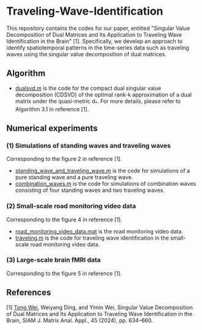 # Traveling-Wave-Identification
This repository contains the codes for our paper, entitled "Singular Value Decomposition of Dual Matrices and Its Application to Traveling Wave Identification in the Brain" [1]. 
Specifically, we develop an approach to identify spatiotemporal patterns in the time-series data such as traveling waves using the singular value decomposition of dual matrices.

## Algorithm
* [dualsvd.m](dualsvd.m) is the code for the compact dual singular value decomposition (CDSVD) of the optimal rank-k approximation of a dual matrix under the quasi-metric d<sub>*</sub>. For more details, please refer to Algorithm 3.1 in reference [1].

## Numerical experiments
### (1) Simulations of standing waves and traveling waves
Corresponding to the figure 2 in reference [1].
* [standing_wave_and_traveling_wave.m](Simulations/standing_wave_and_traveling_wave.m) is the code for simulations of a pure standing wave and a pure traveling wave. 
* [combination_waves.m](Simulations/combination_waves.m) is the code for simulations of combination waves consisting of four standing waves and two traveling waves.

### (2) Small-scale road monitoring video data
Corresponding to the figure 4 in reference [1].
* [road_monitoring_video_data.mat](Car/road_monitoring_video_data.mat) is the road monitoring video data.
* [traveling.m](Car/traveling.m) is the code for traveling wave identification in the small-scale road monitoring video data.

### (3) Large-scale brain fMRI data
Corresponding to the figure 5 in reference [1].

## References
[1] [Tong Wei](https://doi.org/10.1137/23M1556642), Weiyang Ding, and Yimin Wei, Singular Value Decomposition of Dual Matrices and Its Application to Traveling Wave Identification in the Brain, SIAM J. Matrix Anal. Appl., 45 (2024), pp. 634–660. 
